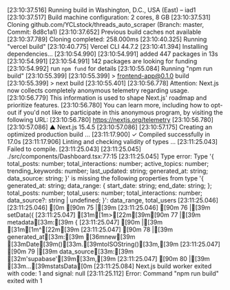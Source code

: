[23:10:37.516] Running build in Washington, D.C., USA (East) – iad1
[23:10:37.517] Build machine configuration: 2 cores, 8 GB
[23:10:37.531] Cloning github.com/YCLstock/threads_auto_scraper (Branch: master, Commit: 8d8c1a1)
[23:10:37.652] Previous build caches not available
[23:10:37.789] Cloning completed: 258.000ms
[23:10:40.325] Running "vercel build"
[23:10:40.775] Vercel CLI 44.7.2
[23:10:41.394] Installing dependencies...
[23:10:54.990] 
[23:10:54.991] added 447 packages in 13s
[23:10:54.991] 
[23:10:54.991] 142 packages are looking for funding
[23:10:54.992]   run `npm fund` for details
[23:10:55.084] Running "npm run build"
[23:10:55.399] 
[23:10:55.399] > frontend-app@0.1.0 build
[23:10:55.399] > next build
[23:10:55.401] 
[23:10:56.778] Attention: Next.js now collects completely anonymous telemetry regarding usage.
[23:10:56.779] This information is used to shape Next.js' roadmap and prioritize features.
[23:10:56.780] You can learn more, including how to opt-out if you'd not like to participate in this anonymous program, by visiting the following URL:
[23:10:56.780] https://nextjs.org/telemetry
[23:10:56.780] 
[23:10:57.086]    ▲ Next.js 15.4.5
[23:10:57.086] 
[23:10:57.175]    Creating an optimized production build ...
[23:11:17.900]  ✓ Compiled successfully in 17.0s
[23:11:17.906]    Linting and checking validity of types ...
[23:11:25.043] Failed to compile.
[23:11:25.043] 
[23:11:25.045] ./src/components/Dashboard.tsx:77:15
[23:11:25.045] Type error: Type '{ total_posts: number; total_interactions: number; active_topics: number; trending_keywords: number; last_updated: string; generated_at: string; data_source: string; }' is missing the following properties from type '{ generated_at: string; data_range: { start_date: string; end_date: string; }; total_posts: number; total_users: number; total_interactions: number; data_source?: string | undefined; }': data_range, total_users
[23:11:25.046] 
[23:11:25.046] [0m [90m 75 |[39m
[23:11:25.046]  [90m 76 |[39m             setData({
[23:11:25.047] [31m[1m>[22m[39m[90m 77 |[39m               metadata[33m:[39m {
[23:11:25.047]  [90m    |[39m               [31m[1m^[22m[39m
[23:11:25.047]  [90m 78 |[39m                 generated_at[33m:[39m [36mnew[39m [33mDate[39m()[33m.[39mtoISOString()[33m,[39m
[23:11:25.047]  [90m 79 |[39m                 data_source[33m:[39m [32m'supabase'[39m[33m,[39m
[23:11:25.047]  [90m 80 |[39m                 [33m...[39mstatsData[0m
[23:11:25.084] Next.js build worker exited with code: 1 and signal: null
[23:11:25.112] Error: Command "npm run build" exited with 1